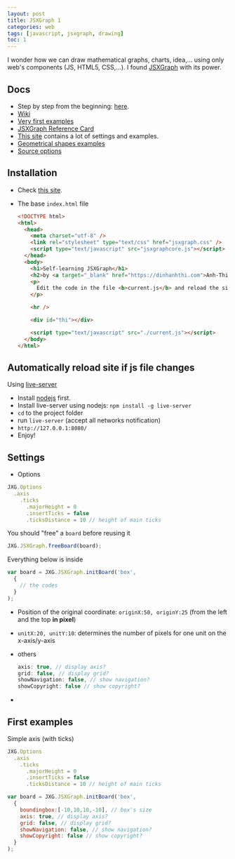 ```yaml
---
layout: post
title: JSXGraph 1
categories: web
tags: [javascript, jsxgraph, drawing]
toc: 1
---
```


I wonder how we can draw mathematical graphs, charts, idea,... using only web's components (JS, HTML5, CSS,...). I found [JSXGraph](https://jsxgraph.org) with its power.

## Docs

- Step by step from the beginning: [here](https://jsxgraph.org/wiki/index.php/Create_your_own_constructions/visualizations_using_JavaScript).
- [Wiki](https://jsxgraph.org/wiki/index.php/Main_Page)
- [Very first examples](http://www.onemathematicalcat.org/JSXGraphDocs/boardAttributes.htm)
- [JSXGraph Reference Card](http://jsxgraph.uni-bayreuth.de/distrib/jsxgraph_refcard.pdf)
- [This site](http://www.onemathematicalcat.org/JSXGraphDocs/boardAttributes.htm) contains a lot of settings and examples.
- [Geometrical shapes examples](http://www.onemathematicalcat.org/JSXGraphDocs/JSXGraphDocs3.htm)
- [Source options](https://jsxgraph.uni-bayreuth.de/docs/symbols/src/src_options.js.html)

## Installation

- Check [this site](https://jsxgraph.org/wiki/index.php/Howto_include_JSXGraph_into_web_pages).
- The base `index.html` file

    ~~~ html
    <!DOCTYPE html>
    <html>
      <head>
        <meta charset="utf-8" />
        <link rel="stylesheet" type="text/css" href="jsxgraph.css" />
        <script type="text/javascript" src="jsxgraphcore.js"></script>
      </head>
      <body>
        <h1>Self-learning JSXGraph</h1>
        <h2>by <a target="_blank" href="https://dinhanhthi.com">Anh-Thi DINH</a></h2>
        <p>
          Edit the code in the file <b>current.js</b> and reload the site to see the changes.
        </p>
    
        <hr />
    
        <div id="thi"></div>
    
        <script type="text/javascript" src="./current.js"></script>
      </body>
    </html>
    ~~~

## Automatically reload site if js file changes

Using [live-server](https://github.com/tapio/live-server)

- Install [nodejs](https://nodejs.org/en/download/) first.
- Install live-server using nodejs: `npm install -g live-server`
- `cd` to the project folder
- run `live-server` (accept all networks notification)
- `http://127.0.0.1:8080/`
- Enjoy!

## Settings

- Options

~~~ js
JXG.Options
  .axis
    .ticks
      .majorHeight = 0
      .insertTicks = false
      .ticksDistance = 10 // height of main ticks
~~~

You should "free" a `board` before reusing it

~~~ js
JXG.JSXGraph.freeBoard(board);
~~~

Everything below is inside

~~~ js
var board = JXG.JSXGraph.initBoard('box',
  {
    // the codes
  }
);
~~~

- Position of the original coordinate: `originX:50, originY:25` (from the left and the top **in pixel**)
- `unitX:20, unitY:10`: determines the number of pixels for one unit on the x-axis/y-axis
- others

  ~~~ js
  axis: true, // display axis?
  grid: false, // display grid?
  showNavigation: false, // show navigation?
  showCopyright: false // show copyright?
  ~~~

- 

## First examples

Simple axis (with ticks)

~~~ js
JXG.Options
  .axis
    .ticks
      .majorHeight = 0
      .insertTicks = false
      .ticksDistance = 10 // height of main ticks

var board = JXG.JSXGraph.initBoard('box',
  {
    boundingbox:[-10,10,10,-10], // box's size
    axis: true, // display axis?
    grid: false, // display grid?
    showNavigation: false, // show navigation?
    showCopyright: false // show copyright?
  }
);
~~~